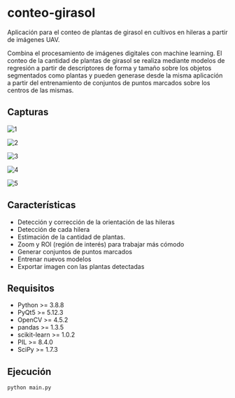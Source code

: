 # conteo-girasol

Aplicación para el conteo de plantas de girasol en cultivos en hileras a partir de imágenes UAV.

Combina el procesamiento de imágenes digitales con machine learning. El conteo de la cantidad de plantas de girasol se realiza mediante modelos de regresión a partir de descriptores de forma y tamaño sobre los objetos segmentados como plantas y pueden generase desde la misma aplicación a partir del entrenamiento de conjuntos de puntos marcados sobre los centros de las mismas.

## Capturas

![1](https://user-images.githubusercontent.com/75378876/176986446-b894df29-db65-4c27-9a5c-f9be1cf801aa.png)

![2](https://user-images.githubusercontent.com/75378876/176986449-479e3feb-9b25-4efa-b0ec-7543ccdcd853.png)

![3](https://user-images.githubusercontent.com/75378876/176986450-ac843eea-b4fe-4a69-82c9-e48b8d750db6.png)

![4](https://user-images.githubusercontent.com/75378876/176986451-da5a1398-7c3c-49f9-be13-571aad8ab11a.png)

![5](https://user-images.githubusercontent.com/75378876/176986452-cba227e9-190c-4684-bbb3-036bc742bff8.png)

## Características

* Detección y corrección de la orientación de las hileras
* Detección de cada hilera
* Estimación de la cantidad de plantas.
* Zoom y ROI (región de interés) para trabajar más cómodo
* Generar conjuntos de puntos marcados
* Entrenar nuevos modelos
* Exportar imagen con las plantas detectadas

## Requisitos

* Python >= 3.8.8
* PyQt5 >= 5.12.3
* OpenCV >= 4.5.2
* pandas >= 1.3.5
* scikit-learn >= 1.0.2
* PIL >= 8.4.0
* SciPy >= 1.7.3

## Ejecución

```
python main.py
```
